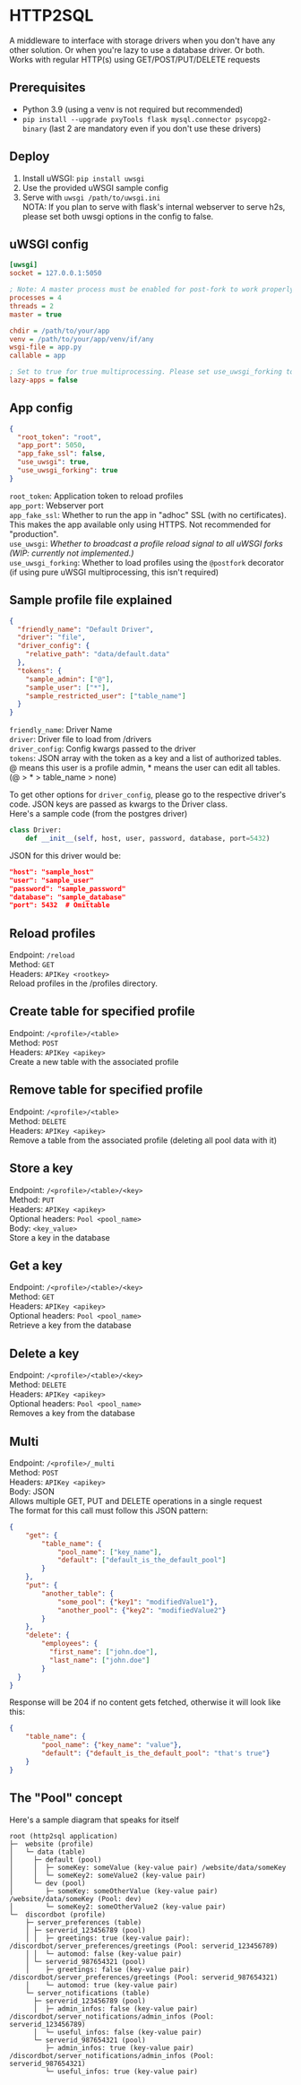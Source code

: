 # HTTP2SQL
A middleware to interface with storage drivers when you don't have any other solution. 
Or when you're lazy to use a database driver.
Or both.  
Works with regular HTTP(s) using GET/POST/PUT/DELETE requests

## Prerequisites
- Python 3.9 (using a venv is not required but recommended)
- ``pip install --upgrade pxyTools flask mysql.connector psycopg2-binary`` (last 2 are mandatory even if you don't use these drivers)

## Deploy
1. Install uWSGI: `pip install uwsgi`
2. Use the provided uWSGI sample config
3. Serve with ``uwsgi /path/to/uwsgi.ini``  
NOTA: If you plan to serve with flask's internal webserver to serve h2s, please set both uwsgi options in the config to false.

## uWSGI config
````ini
[uwsgi]
socket = 127.0.0.1:5050

; Note: A master process must be enabled for post-fork to work properly.
processes = 4
threads = 2
master = true

chdir = /path/to/your/app
venv = /path/to/your/app/venv/if/any
wsgi-file = app.py
callable = app

; Set to true for true multiprocessing. Please set use_uwsgi_forking to false in the config.json if using multiprocessing.
lazy-apps = false
````

## App config
````json
{
  "root_token": "root",
  "app_port": 5050,
  "app_fake_ssl": false,
  "use_uwsgi": true,
  "use_uwsgi_forking": true
}
````
``root_token``: Application token to reload profiles  
``app_port``: Webserver port  
``app_fake_ssl``: Whether to run the app in "adhoc" SSL (with no certificates). This makes the app available only using HTTPS. Not recommended for "production".  
``use_uwsgi``: *Whether to broadcast a profile reload signal to all uWSGI forks (WIP: currently not implemented.)*  
``use_uwsgi_forking``: Whether to load profiles using the `@postfork` decorator (if using pure uWSGI multiprocessing, this isn't required)

## Sample profile file explained
````json
{
  "friendly_name": "Default Driver",
  "driver": "file",
  "driver_config": {
    "relative_path": "data/default.data"
  },
  "tokens": {
    "sample_admin": ["@"],
    "sample_user": ["*"],
    "sample_restricted_user": ["table_name"]
  }
}
````
``friendly_name``: Driver Name  
``driver``: Driver file to load from /drivers  
``driver_config``: Config kwargs passed to the driver  
``tokens``: JSON array with the token as a key and a list of authorized tables.  
            @ means this user is a profile admin, * means the user can edit all tables. (@ > * > table_name > none)

To get other options for ``driver_config``, please go to the respective driver's code. JSON keys are passed as kwargs to the Driver class.  
Here's a sample code (from the postgres driver)
````python
class Driver:
    def __init__(self, host, user, password, database, port=5432)
````
JSON for this driver would be:
````json
"host": "sample_host"
"user": "sample_user"
"password": "sample_password"
"database": "sample_database"
"port": 5432  # Omittable
````

## Reload profiles
Endpoint: ``/reload``  
Method: ``GET``  
Headers: ``APIKey <rootkey>``  
Reload profiles in the /profiles directory.

## Create table for specified profile
Endpoint: ``/<profile>/<table>``  
Method: ``POST``  
Headers: ``APIKey <apikey>``  
Create a new table with the associated profile

## Remove table for specified profile
Endpoint: ``/<profile>/<table>``  
Method: ``DELETE``  
Headers: ``APIKey <apikey>``  
Remove a table from the associated profile (deleting all pool data with it)

## Store a key
Endpoint: ``/<profile>/<table>/<key>``  
Method: ``PUT``  
Headers: ``APIKey <apikey>``  
Optional headers: ``Pool <pool_name>``  
Body: ``<key_value>``  
Store a key in the database

## Get a key
Endpoint: ``/<profile>/<table>/<key>``  
Method: ``GET``  
Headers: ``APIKey <apikey>``  
Optional headers: ``Pool <pool_name>``  
Retrieve a key from the database

## Delete a key
Endpoint: ``/<profile>/<table>/<key>``  
Method: ``DELETE``  
Headers: ``APIKey <apikey>``  
Optional headers: ``Pool <pool_name>``  
Removes a key from the database

## Multi
Endpoint: ``/<profile>/_multi``  
Method: ``POST``  
Headers: ``APIKey <apikey>``  
Body: JSON  
Allows multiple GET, PUT and DELETE operations in a single request  
The format for this call must follow this JSON pattern:
````json
{
    "get": {
        "table_name": {
            "pool_name": ["key_name"],
            "default": ["default_is_the_default_pool"]
        }
    },
    "put": {
        "another_table": {
            "some_pool": {"key1": "modifiedValue1"},
            "another_pool": {"key2": "modifiedValue2"}
        }
    },
    "delete": {
        "employees": {
          "first_name": ["john.doe"],
          "last_name": ["john.doe"]
        }
  }
}
````
Response will be 204 if no content gets fetched, otherwise it will look like this:
````json
{
    "table_name": {
        "pool_name": {"key_name": "value"},
        "default": {"default_is_the_default_pool": "that's true"}
    }
}
````

## The "Pool" concept
Here's a sample diagram that speaks for itself
````
root (http2sql application)
├─  website (profile)
│   └─ data (table)
│     ├─ default (pool)
│     │  ├─ someKey: someValue (key-value pair) /website/data/someKey
│     │  └─ someKey2: someValue2 (key-value pair)
│     └─ dev (pool)
│        ├─ someKey: someOtherValue (key-value pair) /website/data/someKey (Pool: dev)
│        └─ someKey2: someOtherValue2 (key-value pair)
└─  discordbot (profile)
    ├─ server_preferences (table)
    │ ├─ serverid_123456789 (pool)
    │ │  ├─ greetings: true (key-value pair): /discordbot/server_preferences/greetings (Pool: serverid_123456789)
    │ │  └─ automod: false (key-value pair)
    │ └─ serverid_987654321 (pool)
    │    ├─ greetings: false (key-value pair) /discordbot/server_preferences/greetings (Pool: serverid_987654321)
    │    └─ automod: true (key-value pair)
    └─ server_notifications (table)
      ├─ serverid_123456789 (pool)
      │  ├─ admin_infos: false (key-value pair) /discordbot/server_notifications/admin_infos (Pool: serverid_123456789)
      │  └─ useful_infos: false (key-value pair)
      └─ serverid_987654321 (pool)
         ├─ admin_infos: true (key-value pair) /discordbot/server_notifications/admin_infos (Pool: serverid_987654321)
         └─ useful_infos: true (key-value pair)
````
